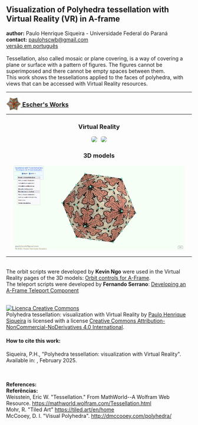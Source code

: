 <link rel="stylesheet" href="scripts/style.css">
<meta charset="utf-8">
<link rel="icon" type="image/png" href="escher/vr/salas/imagens/icone.png">
<h2>Visualization of Polyhedra tessellation with Virtual Reality (VR) in A-frame</h2>
 <b>author:</b> Paulo Henrique Siqueira - Universidade Federal do Paraná
 <br><b>contact:</b> <a href="#">paulohscwb@gmail.com</a>
 <br><a href="https://paulohscwb.github.io/tessellation/pt-br/">versão em português</a>
 <br><br>Tessellation, also called mosaic or plane covering, is a way of covering a plane or surface with a pattern of figures. The figures cannot be superimposed and there cannot be empty spaces between them.
<br>This work shows the tessellations applied to the faces of polyhedra, with views that can be accessed with Virtual Reality resources.
<hr>
<h3 style="margin-top:3px"><a target="_blank" href="escher/"><img src="escher/vr/salas/imagens/icone.png" style="margin-bottom:-10px" width="40"> Escher's Works</a></h3>
<!--<h3 style="margin-top:3px"><a target="_blank" href="tessellation1/pt-br/"><img src="tessellation1/vr/salas/imagens/icone.png" style="margin-bottom:-10px" width="40"> Tessellation 1</a></h3>
<h3 style="margin-top:3px"><a target="_blank" href="tessellation2/pt-br/"><img src="tessellation2/vr/salas/imagens/icone.png" style="margin-bottom:-10px" width="40"> Tessellation 2</a></h3>
<h3 style="margin-top:3px"><a target="_blank" href="tessellation3/pt-br/"><img src="tessellation3/vr/salas/imagens/icone.png" style="margin-bottom:-10px" width="40"> Tessellation 3</a></h3>
<h3 style="margin-top:3px"><a target="_blank" href="tessellation4/pt-br/"><img src="tessellation4/vr/salas/imagens/icone.png" style="margin-bottom:-10px" width="40"> Tessellation 4</a></h3>
<h3 style="margin-top:3px"><a target="_blank" href="tessellation5/pt-br/"><img src="tessellation5/vr/salas/imagens/icone.png" style="margin-bottom:-10px" width="40"> Tessellation 5</a></h3>
<h3 style="margin-top:3px"><a target="_blank" href="tessellation6/pt-br/"><img src="tessellation6/vr/salas/imagens/icone.png" style="margin-bottom:-10px" width="40"> Tessellation 6</a></h3>
<h3 style="margin-top:3px"><a target="_blank" href="tessellation7/pt-br/"><img src="tessellation7/vr/salas/imagens/icone.png" style="margin-bottom:-10px" width="40"> Tessellation 7</a></h3>
<h3 style="margin-top:3px"><a target="_blank" href="tessellation8/pt-br/"><img src="tessellation8/vr/salas/imagens/icone.png" style="margin-bottom:-10px" width="40"> Tessellation 8</a></h3>
<h3 style="margin-top:3px"><a target="_blank" href="tessellation9/pt-br/"><img src="tessellation9/vr/salas/imagens/icone.png" style="margin-bottom:-10px" width="40"> Tessellation 9</a></h3>
<h3 style="margin-top:3px"><a target="_blank" href="tessellation10/pt-br/"><img src="tessellation10/vr/salas/imagens/icone.png" style="margin-bottom:-10px" width="40"> Tessellation 10</a></h3>-->
<hr>
<h3 align="center">Virtual Reality</h3>
<p align="center"><img src="escher/vr/salas/videos/escher1.gif" style="max-width: 47%; border-radius:5px; margin-right:10px" loading="lazy"/><img src="escher/vr/salas/videos/escher2.gif" style="max-width: 47%; border-radius:5px;" loading="lazy"/></p>
<h3 align="center">3D models</h3>
<p align="center"><img src="escher/ar/example.png" style="max-width: 92%; border-radius:5px;" loading="lazy"/></p>
<hr>
<br>The orbit scripts were developed by <b>Kevin Ngo</b> were used in the Virtual Reality pages of the 3D models: <a href="https://github.com/supermedium/superframe/tree/master/components/orbit-controls/" target="_blank"> Orbit controls for A-Frame</a>.
<br>The teleport scripts were developed by <b>Fernando Serrano</b>: <a  href="https://aframe.io/blog/teleport-component/" target="_blank"> Developing an A-Frame Teleport Component</a>
<br>

<br><a rel="license" href="http://creativecommons.org/licenses/by-nc-nd/4.0/"><img alt="Licença Creative Commons" style="border-width:0" src="https://i.creativecommons.org/l/by-nc-nd/4.0/88x31.png" loading="lazy"/></a><br /><span xmlns:dct="http://purl.org/dc/terms/" property="dct:title">Polyhedra tessellation: visualization with Virtual Reality</span> by <a xmlns:cc="http://creativecommons.org/ns#" href="https://paulohscwb.github.io/tessellation/" property="cc:attributionName" rel="cc:attributionURL">Paulo Henrique Siqueira</a> is licensed with a license <a rel="license" href="http://creativecommons.org/licenses/by-nc-nd/4.0/">Creative Commons Attribution-NonCommercial-NoDerivatives 4.0 International</a>.

<h4>How to cite this work:</h4> 
<p>Siqueira, P.H., "Polyhedra tessellation: visualization with Virtual Reality". Available in: <https://paulohscwb.github.io/tessellation/>, February 2025.</p>
<!--<a target="_blank" href="https://doi.org/10.5281/zenodo.14502405"><img src="https://zenodo.org/badge/DOI/10.5281/zenodo.14502405.svg" alt="DOI"></a>-->
<br><br><b>References:</b>
<br><b>Referências:</b>
<br>Weisstein, Eric W. "Tessellation." From MathWorld--A Wolfram Web Resource. <a href="https://mathworld.wolfram.com/Tessellation.html" target="_blank"> https://mathworld.wolfram.com/Tessellation.html</a>
<br>Mohr, R. "Tiled Art" <a href="https://tiled.art/en/home" target="_blank">https://tiled.art/en/home</a> 
<br>McCooey, D. I. "Visual Polyhedra". <a href="http://dmccooey.com/polyhedra/" target="_blank">http://dmccooey.com/polyhedra/</a>
